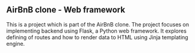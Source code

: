 ## AirBnB clone - Web framework
This is a project which is part of the AirBnB clone. The project focuses on implementing backend using Flask, a Python web framework. It explores defining of routes and how to render data to HTML  using Jinja  templating engine.

